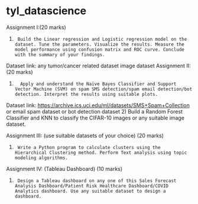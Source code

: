 # tyl_datascience
Assignment I:(20 marks)
 1)      Build the Linear regression and Logistic regression model on the dataset. Tune the parameters. Visualize the results. Measure the model performance using confusion matrix and ROC curve. Conclude with the summary of your findings.
Dataset link: any tumor/cancer related dataset image dataset
 Assignment II: (20 marks)
1)       Apply and understand the Naïve Bayes Classifier and Support Vector Machine (SVM) on spam SMS detection/spam email detection/bot detection. Interpret the results using suitable plots.
Dataset link: https://archive.ics.uci.edu/ml/datasets/SMS+Spam+Collection  or email spam dataset or bot detection dataset
2)       Build a Random Forest Classifier and KNN to classify the CIFAR-10 images or any suitable image dataset.
 
Assignment III: (use suitable datasets of your choice) (20 marks)
1)      Write a Python program to calculate clusters using the Hierarchical Clustering method. Perform Text analysis using topic modeling algorithms.
 
Assignment IV: (Tableau Dashboard)  (10 marks)
1)  	Design a Tableau dashboard on any one of this Sales Forecast Analysis Dashboard/Patient Risk Healthcare Dashboard/COVID Analytics dashboard. Use any suitable dataset to design a dashboard.
